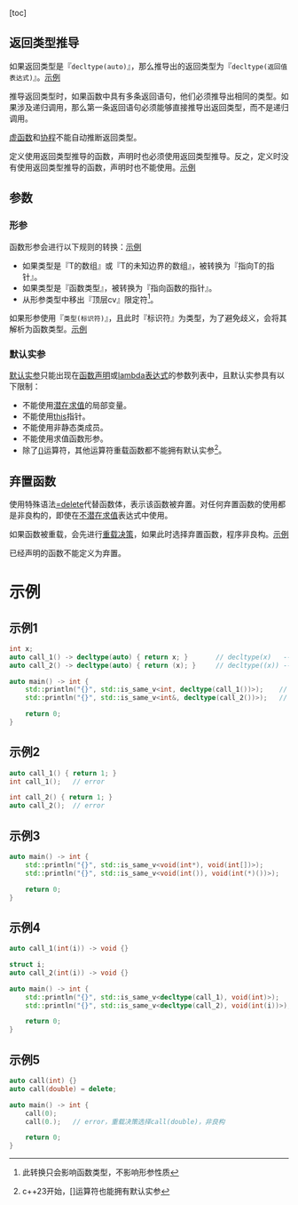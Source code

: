 [toc]

## 返回类型推导

如果返回类型是『`decltype(auto)`』，那么推导出的返回类型为『`decltype(返回值表达式)`』。[示例](#示例1)

推导返回类型时，如果函数中具有多条返回语句，他们必须推导出相同的类型。如果涉及递归调用，那么第一条返回语句必须能够直接推导出返回类型，而不是递归调用。

[虚函数]()和[协程]()不能自动推断返回类型。

定义使用返回类型推导的函数，声明时也必须使用返回类型推导。反之，定义时没有使用返回类型推导的函数，声明时也不能使用。[示例](#示例2)

## 参数

### 形参

函数形参会进行以下规则的转换：[示例](#示例3)

* 如果类型是『T的数组』或『T的未知边界的数组』，被转换为『指向T的指针』。
* 如果类型是『函数类型』，被转换为『指向函数的指针』。
* 从形参类型中移出『顶层cv』限定符[^1]。

如果形参使用『`类型(标识符)`』，且此时『标识符』为类型，为了避免歧义，会将其解析为函数类型。[示例](#示例4)

### 默认实参

[默认实参]()只能出现在[函数声明]()或[lambda表达式]()的参数列表中，且默认实参具有以下限制：

* 不能使用[潜在求值]()的局部变量。
* 不能使用[this]()指针。
* 不能使用非静态类成员。
* 不能使用求值函数形参。
* 除了[()]()运算符，其他运算符重载函数都不能拥有默认实参[^2]。

## 弃置函数

使用特殊语法[=delete]()代替函数体，表示该函数被弃置。对任何弃置函数的使用都是非良构的，即使在[不潜在求值]()表达式中使用。

如果函数被重载，会先进行[重载决策]()，如果此时选择弃置函数，程序非良构。[示例](#示例5)

已经声明的函数不能定义为弃置。

# 示例

## 示例1

```cpp
int x;
auto call_1() -> decltype(auto) { return x; }		// decltype(x)   --> int
auto call_2() -> decltype(auto) { return (x); }		// decltype((x)) --> int&

auto main() -> int {
	std::println("{}", std::is_same_v<int, decltype(call_1())>);	// true
	std::println("{}", std::is_same_v<int&, decltype(call_2())>);	// true

	return 0;
}
```

## 示例2

```cpp
auto call_1() { return 1; }
int call_1();	// error

int call_2() { return 1; }
auto call_2();	// error
```

## 示例3

```cpp
auto main() -> int {
	std::println("{}", std::is_same_v<void(int*), void(int[])>);		// true
	std::println("{}", std::is_same_v<void(int()), void(int(*)())>);	// true

	return 0;
}
```

## 示例4

```cpp
auto call_1(int(i)) -> void {}

struct i;
auto call_2(int(i)) -> void {}

auto main() -> int {
	std::println("{}", std::is_same_v<decltype(call_1), void(int)>);		// true
	std::println("{}", std::is_same_v<decltype(call_2), void(int(i))>);		// true

	return 0;
}
```

## 示例5

```cpp
auto call(int) {}
auto call(double) = delete;

auto main() -> int {
	call(0);
	call(0.);	// error，重载决策选择call(double)，非良构

	return 0;
}
```



[^1]:此转换只会影响函数类型，不影响形参性质

[^2]:c++23开始，[[]]()运算符也能拥有默认实参
